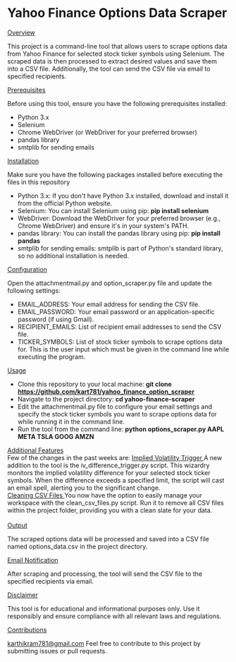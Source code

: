 <h1>Yahoo Finance Options Data Scraper </h1>

</h2><ins>Overview </ins></h2>

This project is a command-line tool that allows users to scrape options data from Yahoo Finance for selected stock ticker symbols using Selenium. The scraped data is then processed to extract desired values and save them into a CSV file. Additionally, the tool can send the CSV file via email to specified recipients.

</h2><ins>Prerequisites </ins></h2>

Before using this tool, ensure you have the following prerequisites installed:              

- Python 3.x
- Selenium
- Chrome WebDriver (or WebDriver for your preferred browser)
- pandas library
- smtplib for sending emails

</h2><ins>Installation </ins></h2>

Make sure you have the following packages installed before executing the files in this repository

- Python 3.x: If you don't have Python 3.x installed, download and install it from the official Python website.
- Selenium: You can install Selenium using pip:
  **pip install selenium**
- WebDriver: Download the WebDriver for your preferred browser (e.g., Chrome WebDriver) and ensure it's in your system's PATH. 
- pandas library: You can install the pandas library using pip:
**pip install pandas**
- smtplib for sending emails: smtplib is part of Python's standard library, so no additional installation is needed.

</h2><ins>Configuration </ins></h2>

Open the attachmentmail.py and option_scraper.py file and update the following settings:

- EMAIL_ADDRESS: Your email address for sending the CSV file.
- EMAIL_PASSWORD: Your email password or an application-specific password (if using Gmail).
- RECIPIENT_EMAILS: List of recipient email addresses to send the CSV file.
- TICKER_SYMBOLS: List of stock ticker symbols to scrape options data for. This is the user input which must be given in the command line while executing the program.

</h2><ins>Usage </ins></h2>

- Clone this repository to your local machine: **git clone https://github.com/kart781/yahoo_finance_option_scraper**
- Navigate to the project directory: **cd yahoo-finance-scraper**
- Edit the attachmentmail.py file to configure your email settings and specify the stock ticker symbols you want to scrape options data for while running it in the command line.
- Run the tool from the command line: **python options_scraper.py AAPL META TSLA GOOG AMZN**

</h2><ins>Additional Features </ins></h2><br>
Few of the changes in the past weeks are:
</h2><ins>Implied Volatility Trigger </ins></h2>
A new addition to the tool is the iv_difference_trigger.py script. This wizardry monitors the implied volatility difference for your selected stock ticker symbols. When the difference exceeds a specified limit, the script will cast an email spell, alerting you to the significant change.
<br />
</h2><ins>Cleaning CSV Files </ins></h2>
You now have the option to easily manage your workspace with the clean_csv_files.py script. Run it to remove all CSV files within the project folder, providing you with a clean slate for your data.
<br />
<br />
</h2><ins>Output </ins></h2>
 
The scraped options data will be processed and saved into a CSV file named options_data.csv in the project directory.

</h2><ins>Email Notification </ins></h2>
 
After scraping and processing, the tool will send the CSV file to the specified recipients via email.

</h2><ins>Disclaimer </ins></h2>
 
This tool is for educational and informational purposes only. Use it responsibly and ensure compliance with all relevant laws and regulations.

</h2><ins>Contributions </ins></h2>
 
karthikram781@gmail.com
Feel free to contribute to this project by submitting issues or pull requests.
